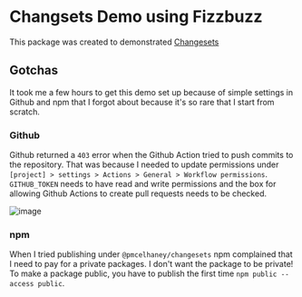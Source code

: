 # Changsets Demo using Fizzbuzz

This package was created to demonstrated [Changesets](https://github.com/changesets/changesets)

## Gotchas

It took me a few hours to get this demo set up because of simple settings in Github and npm that I forgot about because it's so rare that I start from scratch.

### Github 

Github returned a `403` error when the Github Action tried to push commits to the repository. That was because I needed to update permissions under `[project] > settings > Actions > General > Workflow permissions`. `GITHUB_TOKEN` needs to have read and write permissions and the box for allowing Github Actions to create pull requests needs to be checked. 

![image](https://user-images.githubusercontent.com/51504/220198157-7e5d95b6-e3ba-4c59-8319-e59cfea06e9c.png)

### npm

When I tried publishing under `@pmcelhaney/changesets` npm complained that I need to pay for a private packages. I don't want the package to be private! To make a package public, you have to publish the first time `npm public --access public`.


